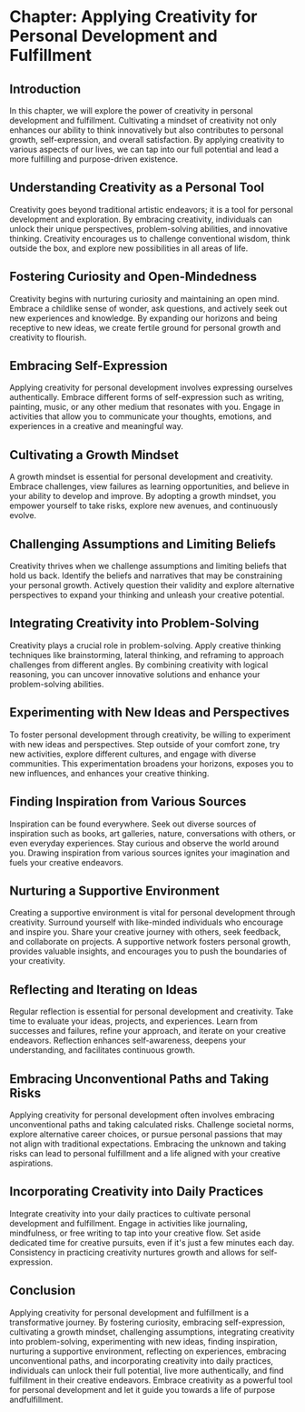 Chapter: Applying Creativity for Personal Development and Fulfillment
=====================================================================

Introduction
------------

In this chapter, we will explore the power of creativity in personal development and fulfillment. Cultivating a mindset of creativity not only enhances our ability to think innovatively but also contributes to personal growth, self-expression, and overall satisfaction. By applying creativity to various aspects of our lives, we can tap into our full potential and lead a more fulfilling and purpose-driven existence.

Understanding Creativity as a Personal Tool
-------------------------------------------

Creativity goes beyond traditional artistic endeavors; it is a tool for personal development and exploration. By embracing creativity, individuals can unlock their unique perspectives, problem-solving abilities, and innovative thinking. Creativity encourages us to challenge conventional wisdom, think outside the box, and explore new possibilities in all areas of life.

Fostering Curiosity and Open-Mindedness
---------------------------------------

Creativity begins with nurturing curiosity and maintaining an open mind. Embrace a childlike sense of wonder, ask questions, and actively seek out new experiences and knowledge. By expanding our horizons and being receptive to new ideas, we create fertile ground for personal growth and creativity to flourish.

Embracing Self-Expression
-------------------------

Applying creativity for personal development involves expressing ourselves authentically. Embrace different forms of self-expression such as writing, painting, music, or any other medium that resonates with you. Engage in activities that allow you to communicate your thoughts, emotions, and experiences in a creative and meaningful way.

Cultivating a Growth Mindset
----------------------------

A growth mindset is essential for personal development and creativity. Embrace challenges, view failures as learning opportunities, and believe in your ability to develop and improve. By adopting a growth mindset, you empower yourself to take risks, explore new avenues, and continuously evolve.

Challenging Assumptions and Limiting Beliefs
--------------------------------------------

Creativity thrives when we challenge assumptions and limiting beliefs that hold us back. Identify the beliefs and narratives that may be constraining your personal growth. Actively question their validity and explore alternative perspectives to expand your thinking and unleash your creative potential.

Integrating Creativity into Problem-Solving
-------------------------------------------

Creativity plays a crucial role in problem-solving. Apply creative thinking techniques like brainstorming, lateral thinking, and reframing to approach challenges from different angles. By combining creativity with logical reasoning, you can uncover innovative solutions and enhance your problem-solving abilities.

Experimenting with New Ideas and Perspectives
---------------------------------------------

To foster personal development through creativity, be willing to experiment with new ideas and perspectives. Step outside of your comfort zone, try new activities, explore different cultures, and engage with diverse communities. This experimentation broadens your horizons, exposes you to new influences, and enhances your creative thinking.

Finding Inspiration from Various Sources
----------------------------------------

Inspiration can be found everywhere. Seek out diverse sources of inspiration such as books, art galleries, nature, conversations with others, or even everyday experiences. Stay curious and observe the world around you. Drawing inspiration from various sources ignites your imagination and fuels your creative endeavors.

Nurturing a Supportive Environment
----------------------------------

Creating a supportive environment is vital for personal development through creativity. Surround yourself with like-minded individuals who encourage and inspire you. Share your creative journey with others, seek feedback, and collaborate on projects. A supportive network fosters personal growth, provides valuable insights, and encourages you to push the boundaries of your creativity.

Reflecting and Iterating on Ideas
---------------------------------

Regular reflection is essential for personal development and creativity. Take time to evaluate your ideas, projects, and experiences. Learn from successes and failures, refine your approach, and iterate on your creative endeavors. Reflection enhances self-awareness, deepens your understanding, and facilitates continuous growth.

Embracing Unconventional Paths and Taking Risks
-----------------------------------------------

Applying creativity for personal development often involves embracing unconventional paths and taking calculated risks. Challenge societal norms, explore alternative career choices, or pursue personal passions that may not align with traditional expectations. Embracing the unknown and taking risks can lead to personal fulfillment and a life aligned with your creative aspirations.

Incorporating Creativity into Daily Practices
---------------------------------------------

Integrate creativity into your daily practices to cultivate personal development and fulfillment. Engage in activities like journaling, mindfulness, or free writing to tap into your creative flow. Set aside dedicated time for creative pursuits, even if it's just a few minutes each day. Consistency in practicing creativity nurtures growth and allows for self-expression.

Conclusion
----------

Applying creativity for personal development and fulfillment is a transformative journey. By fostering curiosity, embracing self-expression, cultivating a growth mindset, challenging assumptions, integrating creativity into problem-solving, experimenting with new ideas, finding inspiration, nurturing a supportive environment, reflecting on experiences, embracing unconventional paths, and incorporating creativity into daily practices, individuals can unlock their full potential, live more authentically, and find fulfillment in their creative endeavors. Embrace creativity as a powerful tool for personal development and let it guide you towards a life of purpose andfulfillment.
